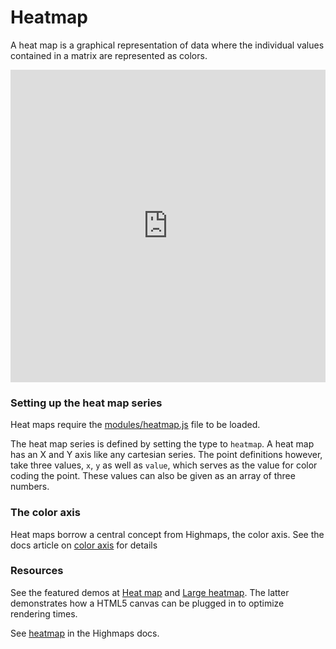Heatmap
===

A heat map is a graphical representation of data where the individual values contained in a matrix are represented as colors.

<iframe style="width: 100%; border: none; height: 500px;" src=https://www.highcharts.com/samples/embed/highcharts/demo/heatmap allow="fullscreen"></iframe>

### Setting up the heat map series

Heat maps require the [modules/heatmap.js](https://code.highcharts.com/modules/heatmap.js) file to be loaded.

The heat map series is defined by setting the type to `heatmap`. A heat map has an X and Y axis like any cartesian series. The point definitions however, take three values, `x`, `y` as well as `value`, which serves as the value for color coding the point. These values can also be given as an array of three numbers.

### The color axis

Heat maps borrow a central concept from Highmaps, the color axis. See the docs article on [color axis](https://highcharts.com/docs/maps/color-axis/) for details

### Resources

See the featured demos at [Heat map](demo/heatmap/) and [Large heatmap](demo/heatmap-canvas/). The latter demonstrates how a HTML5 canvas can be plugged in to optimize rendering times.

See [heatmap](https://api.highcharts.com/highmaps/plotOptions.heatmap) in the Highmaps docs.
